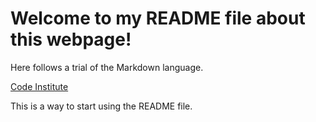 # Welcome to my README file about this webpage!
Here follows a trial of the Markdown language.

[Code Institute](https://codeinstitute.net)

This is a way to start using the README file.